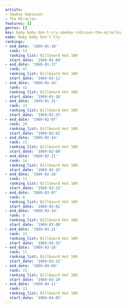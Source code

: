 ```yaml
---
artists:
- Smokey Robinson
- The Miracles
features: []
genres: []
key: baby-baby-don-t-cry-smokey-robinson-the-miracles
name: Baby Baby Don't Cry
rankings:
- end_date: '1969-01-10'
  rank: 53
  ranking_list: Billboard Hot 100
  start_date: '1969-01-04'
- end_date: '1969-01-17'
  rank: 47
  ranking_list: Billboard Hot 100
  start_date: '1969-01-11'
- end_date: '1969-01-24'
  rank: 42
  ranking_list: Billboard Hot 100
  start_date: '1969-01-18'
- end_date: '1969-01-31'
  rank: 31
  ranking_list: Billboard Hot 100
  start_date: '1969-01-25'
- end_date: '1969-02-07'
  rank: 28
  ranking_list: Billboard Hot 100
  start_date: '1969-02-01'
- end_date: '1969-02-14'
  rank: 21
  ranking_list: Billboard Hot 100
  start_date: '1969-02-08'
- end_date: '1969-02-21'
  rank: 14
  ranking_list: Billboard Hot 100
  start_date: '1969-02-15'
- end_date: '1969-02-28'
  rank: 11
  ranking_list: Billboard Hot 100
  start_date: '1969-02-22'
- end_date: '1969-03-07'
  rank: 8
  ranking_list: Billboard Hot 100
  start_date: '1969-03-01'
- end_date: '1969-03-14'
  rank: 8
  ranking_list: Billboard Hot 100
  start_date: '1969-03-08'
- end_date: '1969-03-21'
  rank: 15
  ranking_list: Billboard Hot 100
  start_date: '1969-03-15'
- end_date: '1969-03-28'
  rank: 17
  ranking_list: Billboard Hot 100
  start_date: '1969-03-22'
- end_date: '1969-04-04'
  rank: 21
  ranking_list: Billboard Hot 100
  start_date: '1969-03-29'
- end_date: '1969-04-11'
  rank: 23
  ranking_list: Billboard Hot 100
  start_date: '1969-04-05'
---
```


